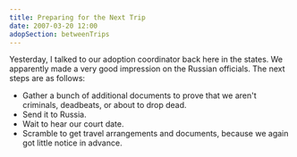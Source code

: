 ```yaml
---
title: Preparing for the Next Trip
date: 2007-03-20 12:00
adopSection: betweenTrips
---
```

Yesterday, I talked to our adoption coordinator back here in the states.  We apparently made a very good impression on the Russian officials.  The next steps are as follows:

<ul><li>Gather a bunch of additional documents to prove that we aren't criminals, deadbeats, or about to drop dead.</li><li>Send it to Russia.</li><li>Wait to hear our court date.</li><li>Scramble to get travel arrangements and documents, because we again got little notice in advance.</li></ul>
